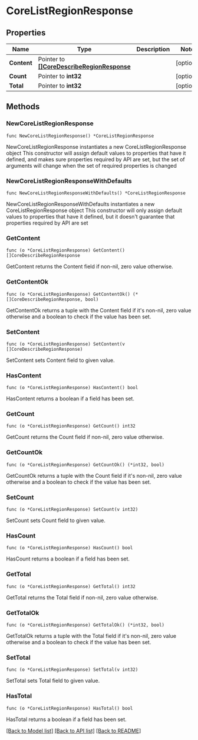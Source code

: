 # CoreListRegionResponse

## Properties

Name | Type | Description | Notes
------------ | ------------- | ------------- | -------------
**Content** | Pointer to [**[]CoreDescribeRegionResponse**](CoreDescribeRegionResponse.md) |  | [optional] 
**Count** | Pointer to **int32** |  | [optional] 
**Total** | Pointer to **int32** |  | [optional] 

## Methods

### NewCoreListRegionResponse

`func NewCoreListRegionResponse() *CoreListRegionResponse`

NewCoreListRegionResponse instantiates a new CoreListRegionResponse object
This constructor will assign default values to properties that have it defined,
and makes sure properties required by API are set, but the set of arguments
will change when the set of required properties is changed

### NewCoreListRegionResponseWithDefaults

`func NewCoreListRegionResponseWithDefaults() *CoreListRegionResponse`

NewCoreListRegionResponseWithDefaults instantiates a new CoreListRegionResponse object
This constructor will only assign default values to properties that have it defined,
but it doesn't guarantee that properties required by API are set

### GetContent

`func (o *CoreListRegionResponse) GetContent() []CoreDescribeRegionResponse`

GetContent returns the Content field if non-nil, zero value otherwise.

### GetContentOk

`func (o *CoreListRegionResponse) GetContentOk() (*[]CoreDescribeRegionResponse, bool)`

GetContentOk returns a tuple with the Content field if it's non-nil, zero value otherwise
and a boolean to check if the value has been set.

### SetContent

`func (o *CoreListRegionResponse) SetContent(v []CoreDescribeRegionResponse)`

SetContent sets Content field to given value.

### HasContent

`func (o *CoreListRegionResponse) HasContent() bool`

HasContent returns a boolean if a field has been set.

### GetCount

`func (o *CoreListRegionResponse) GetCount() int32`

GetCount returns the Count field if non-nil, zero value otherwise.

### GetCountOk

`func (o *CoreListRegionResponse) GetCountOk() (*int32, bool)`

GetCountOk returns a tuple with the Count field if it's non-nil, zero value otherwise
and a boolean to check if the value has been set.

### SetCount

`func (o *CoreListRegionResponse) SetCount(v int32)`

SetCount sets Count field to given value.

### HasCount

`func (o *CoreListRegionResponse) HasCount() bool`

HasCount returns a boolean if a field has been set.

### GetTotal

`func (o *CoreListRegionResponse) GetTotal() int32`

GetTotal returns the Total field if non-nil, zero value otherwise.

### GetTotalOk

`func (o *CoreListRegionResponse) GetTotalOk() (*int32, bool)`

GetTotalOk returns a tuple with the Total field if it's non-nil, zero value otherwise
and a boolean to check if the value has been set.

### SetTotal

`func (o *CoreListRegionResponse) SetTotal(v int32)`

SetTotal sets Total field to given value.

### HasTotal

`func (o *CoreListRegionResponse) HasTotal() bool`

HasTotal returns a boolean if a field has been set.


[[Back to Model list]](../README.md#documentation-for-models) [[Back to API list]](../README.md#documentation-for-api-endpoints) [[Back to README]](../README.md)


